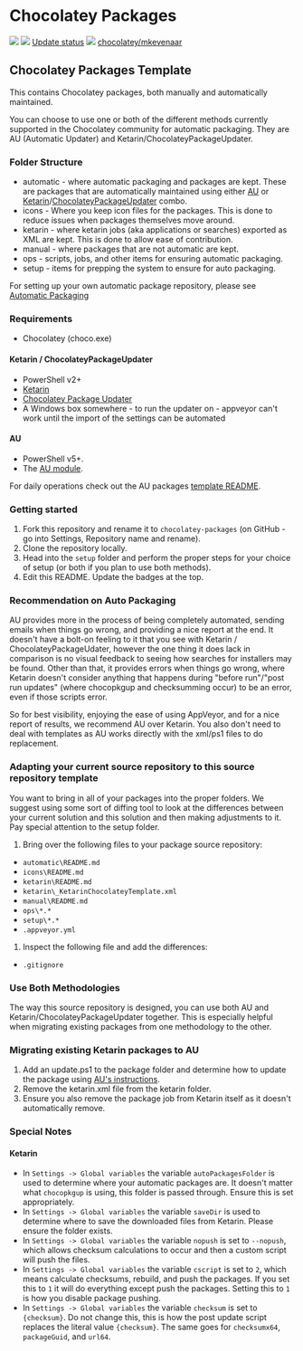 # Chocolatey Packages

[![](https://ci.appveyor.com/api/projects/status/github/mkevenaar/chocolatey-packages?svg=true)](https://ci.appveyor.com/project/mkevenaar/chocolatey-packages)
[![](http://transparent-favicon.info/favicon.ico)](#)
[Update status](https://gist.github.com/mkevenaar/675e3f672bda54270f8d7f5415f9374d)
[![](http://transparent-favicon.info/favicon.ico)](#)
[chocolatey/mkevenaar](https://chocolatey.org/profiles/mkevenaar)

## Chocolatey Packages Template

This contains Chocolatey packages, both manually and automatically maintained.

You can choose to use one or both of the different methods currently supported in the Chocolatey community for automatic packaging. They are AU (Automatic Updater) and Ketarin/ChocolateyPackageUpdater.

### Folder Structure

* automatic - where automatic packaging and packages are kept. These are packages that are automatically maintained using either [AU](https://chocolatey.org/packages/au) or [Ketarin](https://chocolatey.org/packages/ketarin)/[ChocolateyPackageUpdater](https://chocolatey.org/packages/chocolateypackageupdater) combo.
* icons - Where you keep icon files for the packages. This is done to reduce issues when packages themselves move around.
* ketarin - where ketarin jobs (aka applications or searches) exported as XML are kept. This is done to allow ease of contribution.
* manual - where packages that are not automatic are kept.
* ops - scripts, jobs, and other items for ensuring automatic packaging.
* setup - items for prepping the system to ensure for auto packaging.

For setting up your own automatic package repository, please see [Automatic Packaging](https://chocolatey.org/docs/automatic-packages)

### Requirements

* Chocolatey (choco.exe)

#### Ketarin / ChocolateyPackageUpdater

* PowerShell v2+
* [Ketarin](https://chocolatey.org/packages/ketarin)
* [Chocolatey Package Updater](https://chocolatey.org/packages/chocolateypackageupdater)
* A Windows box somewhere - to run the updater on - appveyor can't work until the import of the settings can be automated

#### AU

* PowerShell v5+.
* The [AU module](https://chocolatey.org/packages/au).

For daily operations check out the AU packages [template README](https://github.com/majkinetor/au-packages-template/blob/master/README.md).

### Getting started

1. Fork this repository and rename it to `chocolatey-packages` (on GitHub - go into Settings, Repository name and rename).
1. Clone the repository locally.
1. Head into the `setup` folder and perform the proper steps for your choice of setup (or both if you plan to use both methods).
1. Edit this README. Update the badges at the top.


### Recommendation on Auto Packaging

AU provides more in the process of being completely automated, sending emails when things go wrong, and providing a nice report at the end. It doesn't have a bolt-on feeling to it that you see with Ketarin / ChocolateyPackageUdater, however the one thing it does lack in comparison is no visual feedback to seeing how searches for installers may be found. Other than that, it provides errors when things go wrong, where Ketarin doesn't consider anything that happens during "before run"/"post run updates" (where chocopkgup and checksumming occur) to be an error, even if those scripts error.

So for best visibility, enjoying the ease of using AppVeyor, and for a nice report of results, we recommend AU over Ketarin. You also don't need to deal with templates as AU works directly with the xml/ps1 files to do replacement.

### Adapting your current source repository to this source repository template

You want to bring in all of your packages into the proper folders. We suggest using some sort of diffing tool to look at the differences between your current solution and this solution and then making adjustments to it. Pay special attention to the setup folder.

1. Bring over the following files to your package source repository:
 * `automatic\README.md`
 * `icons\README.md`
 * `ketarin\README.md`
 * `ketarin\_KetarinChocolateyTemplate.xml`
 * `manual\README.md`
 * `ops\*.*`
 * `setup\*.*`
 * `.appveyor.yml`
1. Inspect the following file and add the differences:
 * `.gitignore`

### Use Both Methodologies

The way this source repository is designed, you can use both AU and Ketarin/ChocolateyPackageUpdater together. This is especially helpful when migrating existing packages from one methodology to the other.

### Migrating existing Ketarin packages to AU

1. Add an update.ps1 to the package folder and determine how to update the package using [AU's instructions](https://github.com/majkinetor/au#creating-the-package-updater-script).
1. Remove the ketarin.xml file from the ketarin folder.
1. Ensure you also remove the package job from Ketarin itself as it doesn't automatically remove.

### Special Notes

#### Ketarin

* In `Settings -> Global variables` the variable `autoPackagesFolder` is used to determine where your automatic packages are. It doesn't matter what `chocopkgup` is using, this folder is passed through. Ensure this is set appropriately.
* In `Settings -> Global variables` the variable `saveDir` is used to determine where to save the downloaded files from Ketarin. Please ensure the folder exists.
* In `Settings -> Global variables` the variable `nopush` is set to `--nopush`, which allows checksum calculations to occur and then a custom script will push the files.
* In `Settings -> Global variables` the variable `cscript` is set to `2`, which means calculate checksums, rebuild, and push the packages. If you set this to `1` it will do everything except push the packages. Setting this to `1` is how you disable package pushing.
* In `Settings -> Global variables` the variable `checksum` is set to `{checksum}`. Do not change this, this is how the post update script replaces the literal value `{checksum}`. The same goes for `checksumx64`, `packageGuid`, and `url64`.
